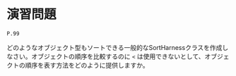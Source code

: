 
演習問題
========

`P.99`

どのようなオブジェクト型もソートできる一般的なSortHarnessクラスを作成しなさい。オブジェクトの順序を比較するのに `<` は使用できないとして、オブジェクトの順序を表す方法をどのように提供しますか。

